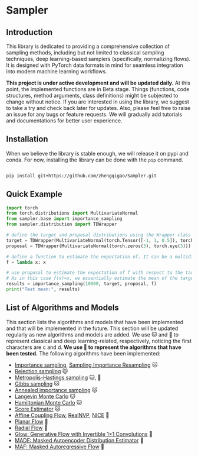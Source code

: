 # Sampler

## Introduction

This library is dedicated to providing a comprehensive collection of sampling methods, including but not limited to classical sampling techniques, deep learning-based samplers (specifically, normalizing flows). It is designed with PyTorch data formats in mind for seamless integration into modern machine learning workflows. 

**This project is under active development and will be updated daily.** At this point, the implemented functions are in Beta stage. Things (functions, code structures, method arguments, class definitions) might be subjected to change without notice. If you are interested in using the library, we suggest to take a try and check back later for updates. Also, please feel free to raise an issue for any bugs or feature requests. We will gradually add tutorials and documentations for better user experience. 

## Installation

When we believe the library is stable enough, we will release it on pypi and conda. For now, installing the library can be done with the `pip` command.

```bash

pip install git+https://github.com/zhengqigao/Sampler.git

```

## Quick Example


```python
import torch
from torch.distributions import MultivariateNormal
from sampler.base import importance_sampling
from sampler.distribution import TDWrapper

# define the target and proposal distributions using the Wrapper class
target = TDWrapper(MultivariateNormal(torch.Tensor([-1, 1, 0.5]), torch.eye(3)))
proposal = TDWrapper(MultivariateNormal(torch.zeros(3), torch.eye(3)))

# define a function to estimate the expectation of. It can be a multidimensional function. In this example, we consider a R^3 to R^3 identity function.
f = lambda x: x

# use proposal to estimate the expectation of f with respect to the target
# As in this case f(x)=x, we essentially estimate the mean of the target distribution.
results = importance_sampling(10000, target, proposal, f)
print("Test mean:", results)

```


## List of Algorithms and Models

This section lists the algorithms and models that have been implemented and that will be implemented in the future. This section will be updated regularly as new algorithms and models are added. We use :cat: and :dog: to represent classical and deep learning-related, respectively, noticing the first characters are c and d. **We use :tea: to represent the algorithms that have been tested.** The following algorithms have been implemented:

- [Importance sampling](https://www.microsoft.com/en-us/research/uploads/prod/2006/01/Bishop-Pattern-Recognition-and-Machine-Learning-2006.pdf), [Sampling Importance Resampling](https://onlinelibrary.wiley.com/doi/pdf/10.1002/0470090456.ch24#:~:text=He%20called%20it%20the%20sampling,of%20size%20m%20as%20output.) :cat:
- [Rejection sampling](https://www.microsoft.com/en-us/research/uploads/prod/2006/01/Bishop-Pattern-Recognition-and-Machine-Learning-2006.pdf) :cat:
- [Metropolis-Hastings sampling](https://www.microsoft.com/en-us/research/uploads/prod/2006/01/Bishop-Pattern-Recognition-and-Machine-Learning-2006.pdf) :cat:, :tea:
- [Gibbs sampling](https://www.microsoft.com/en-us/research/uploads/prod/2006/01/Bishop-Pattern-Recognition-and-Machine-Learning-2006.pdf) :cat:
- [Annealed importance sampling](https://arxiv.org/abs/physics/9803008) :cat:
- [Langevin Monte Carlo](https://abdulfatir.com/blog/2020/Langevin-Monte-Carlo/) :cat:
- [Hamiltonian Monte Carlo](https://arxiv.org/pdf/1206.1901.pdf) :cat:
- [Score Estimator](http://stillbreeze.github.io/REINFORCE-vs-Reparameterization-trick/) :cat:
- [Affine Coupling Flow](https://arxiv.org/abs/1605.08803), [RealNVP](https://arxiv.org/abs/1605.08803), [NICE](https://arxiv.org/pdf/1410.8516) :dog:
- [Planar Flow](https://arxiv.org/pdf/1505.05770) :dog:
- [Radial Flow](https://arxiv.org/pdf/1505.05770) :dog:
- [Glow: Generative Flow with Invertible 1×1 Convolutions](https://arxiv.org/abs/1807.03039) :dog:
- [MADE: Masked Autoencoder Distribution Estimator](https://arxiv.org/pdf/1502.03509) :dog:
- [MAF: Masked Autoregressive Flow](https://arxiv.org/pdf/1705.07057) :dog:

